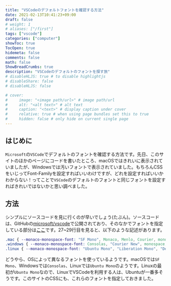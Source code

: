 ```yaml
---
title: "VSCodeのデフォルトフォントを確認する方法"
date: 2021-02-13T10:41:23+09:00
draft: false
# weight: 1
# aliases: ["/first"]
tags: ["vscode"]
categories: ["computer"]
showToc: true
TocOpen: true
hidemeta: false
comments: false
math: false
ShowBreadCrumbs: true
description: "VSCodeのデフォルトのフォントを探す旅"
# disableHLJS: true # to disable highlightjs
# disableShare: false
# disableHLJS: false

# cover:
#     image: "<image path/url>" # image path/url
#     alt: "<alt text>" # alt text
#     caption: "<text>" # display caption under cover
#     relative: true # when using page bundles set this to true
#     hidden: false # only hide on current single page
---
```

## はじめに
`Microsoft`の`VSCode`でデフォルトのフォントを確認する方法です。先日、このサイトのほかのページにコードを書いたところ、macOSではきれいに表示されていましたが、Windowsでは汚いフォントで表示されていました。もちろんCSSをいじってFont-Familyを設定すればいいわけですが、どれを設定すればいいかわからない！ってことで`VSCode`のデフォルトのフォントと同じフォントを設定すればきれいではないかと思い調べました。

## 方法
シンプルにソースコードを見に行くのが早いでしょう(たぶん)。ソースコードは、GitHubの[microsoft/vscode](https://github.com/microsoft/vscode)で公開されており、そのなかでフォントを指定している部分は[ここ](https://github.com/microsoft/vscode/blob/master/src/vs/workbench/browser/media/style.css)です。27~29行目を見ると、以下のような記述があります。
```css
.mac { --monaco-monospace-font: "SF Mono", Monaco, Menlo, Courier, monospace; }
.windows { --monaco-monospace-font: Consolas, "Courier New", monospace; }
.linux { --monaco-monospace-font: "Ubuntu Mono", "Liberation Mono", "DejaVu Sans Mono", "Courier New", monospace; }
```
どうやら、OSによって異なるフォントを使っているようです。macOSでは`SF Mono`、Windowsでは`Consolas`、Linuxでは`Ubuntu Mono`のようです。Linuxの最初が`Ubuntu Mono`なので、LinuxでVSCodeを利用する人は、Ubuntuが一番多そうです。このサイトのCSSにも、これらのフォントを指定しておきました。